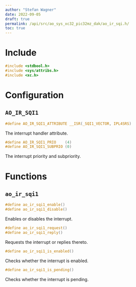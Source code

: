 ```yaml
---
author: "Stefan Wagner"
date: 2022-09-05
draft: true
permalink: /api/src/ao_sys_xc32_pic32mz_dak/ao_ir_sqi.h/
toc: true
---
```


# Include

```c
#include <stdbool.h>
#include <sys/attribs.h>
#include <xc.h>
```

# Configuration

## `AO_IR_SQI1`

```c
#define AO_IR_SQI1_ATTRIBUTE __ISR(_SQI1_VECTOR, IPL4SRS)
```

The interrupt handler attribute.

```c
#define AO_IR_SQI1_PRIO    (4)
#define AO_IR_SQI1_SUBPRIO (0)
```

The interrupt priority and subpriority.

# Functions

## `ao_ir_sqi1`

```c
#define ao_ir_sqi1_enable()
#define ao_ir_sqi1_disable()
```

Enables or disables the interrupt.

```c
#define ao_ir_sqi1_request()
#define ao_ir_sqi1_reply()
```

Requests the interrupt or replies thereto.

```c
#define ao_ir_sqi1_is_enabled()
```

Checks whether the interrupt is enabled.

```c
#define ao_ir_sqi1_is_pending()
```

Checks whether the interrupt is pending.
